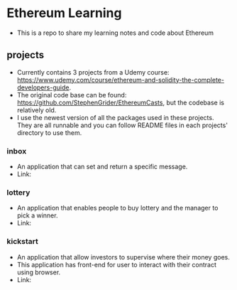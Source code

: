 # Ethereum Learning
- This is a repo to share my learning notes and code about Ethereum

## projects
- Currently contains 3 projects from a Udemy course: https://www.udemy.com/course/ethereum-and-solidity-the-complete-developers-guide.
- The original code base can be found: https://github.com/StephenGrider/EthereumCasts, but the codebase is relatively old.
- I use the newest version of all the packages used in these projects. They are all runnable and you can follow README files in each projects' directory to use them.

### inbox
- An application that can set and return a specific message.
- Link:
### lottery
- An application that enables people to buy lottery and the manager to pick a winner.
- Link:
### kickstart
- An application that allow investors to supervise where their money goes.
- This application has front-end for user to interact with their contract using browser.
- Link: